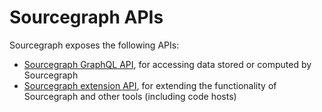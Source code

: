 # Sourcegraph APIs

Sourcegraph exposes the following APIs:

* [Sourcegraph GraphQL API](./graphql), for accessing data stored or computed by Sourcegraph
* [Sourcegraph extension API](../extensions), for extending the functionality of Sourcegraph and other tools (including code hosts)
